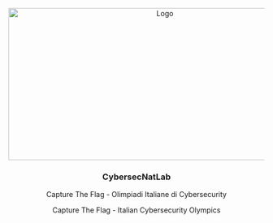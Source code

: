 
<!-- PROJECT LOGO -->
<br />
<div align="center">
  <a href="https://training.olicyber.it/challenges">
    <img src="https://olicyber.it/assets/loghi/logo-cc-originale.png" alt="Logo" width="600" height="300">
  </a>

  <h3 align="center">CybersecNatLab</h3>

  <p align="center">
		Capture The Flag - Olimpiadi Italiane di Cybersecurity
  </p>
  <p align="center">
	  	Capture The Flag - Italian Cybersecurity Olympics
  </p>
</div>


